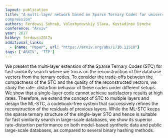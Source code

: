 ```yaml
---
layout: publication
title: "A multi-layer network based on Sparse Ternary Codes for universal vector
compression"
authors: Ferdowsi Sohrab, Voloshynovskiy Slava, Kostadinov Dimche
conference: "Arxiv"
year: 2017
bibkey: ferdowsi2017a
additional_links:
  - {name: "Paper", url: "https://arxiv.org/abs/1710.11510"}
tags: ['ARXIV', 'TIP']
---
```

We present the multi-layer extension of the Sparse Ternary Codes (STC) for fast
similarity search where we focus on the reconstruction of the database vectors
from the ternary codes. To consider the trade-offs between the compactness of
the STC and the quality of the reconstructed vectors, we study the rate-
distortion behavior of these codes under different setups. We show that a
single-layer code cannot achieve satisfactory results at high rates. Therefore,
we extend the concept of STC to multiple layers and design the ML-STC, a
codebook-free system that successively refines the reconstruction of the
residuals of previous layers. While the ML-STC keeps the sparse ternary
structure of the single-layer STC and hence is suitable for fast similarity
search in large-scale databases, we show its superior rate-distortion
performance on both model-based synthetic data and public large-scale databases,
as compared to several binary hashing methods.

